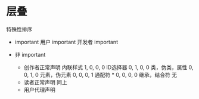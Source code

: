 # 层叠


特殊性排序

- important
  用户 important
  开发者 important

- 非 important
  - 创作者正常声明
    内联样式 1, 0, 0, 0
    ID选择器 0, 1, 0, 0
    类，伪类，属性 0, 0, 1, 0
    元素，伪元素 0, 0, 0, 1
    通配符 * 0, 0, 0, 0
    继承，结合符 无
  - 读者正常声明
    同上
  - 用户代理声明

